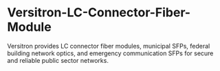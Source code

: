 # Versitron-LC-Connector-Fiber-Module
Versitron provides LC connector fiber modules, municipal SFPs, federal building network optics, and emergency communication SFPs for secure and reliable public sector networks.

